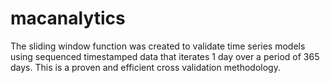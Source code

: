 # macanalytics

The sliding window function was created to validate time series models using sequenced timestamped data that iterates 1 day over a period of 365 days. This is a proven and efficient cross validation methodology. 
